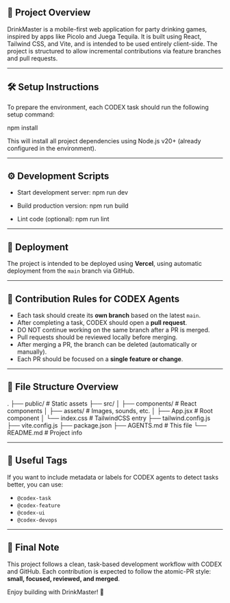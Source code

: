 ## 🧠 Project Overview

DrinkMaster is a mobile-first web application for party drinking games, inspired by apps like Picolo and Juega Tequila. It is built using React, Tailwind CSS, and Vite, and is intended to be used entirely client-side. The project is structured to allow incremental contributions via feature branches and pull requests.

---

## 🛠️ Setup Instructions

To prepare the environment, each CODEX task should run the following setup command:

npm install

This will install all project dependencies using Node.js v20+ (already configured in the environment).

---

## ⚙️ Development Scripts

- Start development server:
  npm run dev

- Build production version:
  npm run build

- Lint code (optional):
  npm run lint

---

## 🚀 Deployment

The project is intended to be deployed using **Vercel**, using automatic deployment from the `main` branch via GitHub.

---

## 📌 Contribution Rules for CODEX Agents

- Each task should create its **own branch** based on the latest `main`.
- After completing a task, CODEX should open a **pull request**.
- DO NOT continue working on the same branch after a PR is merged.
- Pull requests should be reviewed locally before merging.
- After merging a PR, the branch can be deleted (automatically or manually).
- Each PR should be focused on a **single feature or change**.

---

## 📁 File Structure Overview
.
├── public/               # Static assets
├── src/
│   ├── components/       # React components
│   ├── assets/           # Images, sounds, etc.
│   ├── App.jsx           # Root component
│   └── index.css         # TailwindCSS entry
├── tailwind.config.js
├── vite.config.js
├── package.json
├── AGENTS.md             # This file
└── README.md             # Project info

---

## 🤖 Useful Tags

If you want to include metadata or labels for CODEX agents to detect tasks better, you can use:

- `@codex-task`
- `@codex-feature`
- `@codex-ui`
- `@codex-devops`

---

## 🙌 Final Note

This project follows a clean, task-based development workflow with CODEX and GitHub. Each contribution is expected to follow the atomic-PR style: **small, focused, reviewed, and merged**.

Enjoy building with DrinkMaster! 🍻